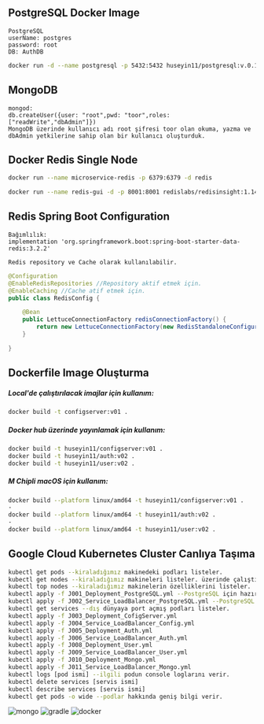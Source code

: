 ## PostgreSQL Docker Image

    PostgreSQL
    userName: postgres
    password: root
    DB: AuthDB
```bash
docker run -d --name postgresql -p 5432:5432 huseyin11/postgresql:v.0.1
```

## MongoDB

```
mongod:
db.createUser({user: "root",pwd: "toor",roles: ["readWrite","dbAdmin"]}) 
MongoDB üzerinde kullanıcı adı root şifresi toor olan okuma, yazma ve dbAdmin yetkilerine sahip olan bir kullanıcı oluşturduk.
```

## Docker Redis Single Node

```bash
docker run --name microservice-redis -p 6379:6379 -d redis
```

```bash
docker run --name redis-gui -d -p 8001:8001 redislabs/redisinsight:1.14.0
```

## Redis Spring Boot Configuration
    Bağımlılık:
    implementation 'org.springframework.boot:spring-boot-starter-data-redis:3.2.2'

    Redis repository ve Cache olarak kullanılabilir.

```java
@Configuration
@EnableRedisRepositories //Repository aktif etmek için.
@EnableCaching //Cache atif etmek için.
public class RedisConfig {

    @Bean
    public LettuceConnectionFactory redisConnectionFactory() {
        return new LettuceConnectionFactory(new RedisStandaloneConfiguration("localhost", 6379));
    }

}
```


## Dockerfile Image Oluşturma
##### Local'de çalıştırılacak imajlar için kullanım:
````bash
docker build -t configserver:v01 .
````
##### Docker hub üzerinde yayınlamak için kullanım:
````bash
docker build -t huseyin11/configserver:v01 .
docker build -t huseyin11/auth:v02 .
docker build -t huseyin11/user:v02 .
````
##### M Chipli macOS için kullanım:
````bash
docker build --platform linux/amd64 -t huseyin11/configserver:v01 .
-
docker build --platform linux/amd64 -t huseyin11/auth:v02 .
-
docker build --platform linux/amd64 -t huseyin11/user:v02 .
````

## Google Cloud Kubernetes Cluster Canlıya Taşıma
`````bash
kubectl get pods --kiraladığımız makinedeki podları listeler.
kubectl get nodes --kiraladığımız makineleri listeler. üzerinde çalıştığımız makineyi listeler.
kubectl top nodes --kiraladığımız makinelerin özelliklerini listeler.
kubectl apply -f J001_Deployment_PostgreSQL.yml --PostgreSQL için hazırlanan ayarları uygular ve PostgreSQLi pod olarak deploy eder.
kubectl apply -f J002_Service_LoadBalancer_PostgreSQL.yml --PostgreSQL podunu dış dünyaya açar.
kubectl get services --dış dünyaya port açmış podları listeler.
kubectl apply -f J003_Deployment_CofigServer.yml
kubectl apply -f J004_Service_LoadBalancer_Config.yml
kubectl apply -f J005_Deployment_Auth.yml
kubectl apply -f J006_Service_LoadBalancer_Auth.yml
kubectl apply -f J008_Deployment_User.yml
kubectl apply -f J009_Service_LoadBalancer_User.yml
kubectl apply -f J010_Deployment_Mongo.yml
kubectl apply -f J011_Service_LoadBalancer_Mongo.yml
kubectl logs [pod ismi] --ilgili podun console loglarını verir.
kubectl delete services [servis ismi]
kubectl describe services [servis ismi]
kubectl get pods -o wide --podlar hakkında geniş bilgi verir.
`````
![mongo](https://github.com/user-attachments/assets/160fc873-bcdb-4eb4-af51-3e4365daa7be)
![gradle](https://github.com/user-attachments/assets/0607b498-4a27-480e-8408-1e171b0bfd56)
![docker](https://github.com/user-attachments/assets/ce011eb4-4cfb-405d-9a11-448eadc9f5d9)


